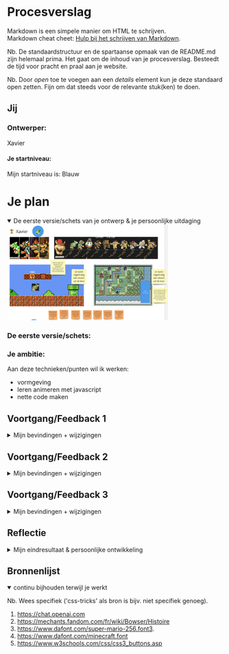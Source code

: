 # Procesverslag

Markdown is een simpele manier om HTML te schrijven.  
Markdown cheat cheet: [Hulp bij het schrijven van Markdown](https://github.com/adam-p/markdown-here/wiki/Markdown-Cheatsheet).

Nb. De standaardstructuur en de spartaanse opmaak van de README.md zijn helemaal prima. Het gaat om de inhoud van je procesverslag. Besteedt de tijd voor pracht en praal aan je website.

Nb. Door _open_ toe te voegen aan een _details_ element kun je deze standaard open zetten. Fijn om dat steeds voor de relevante stuk(ken) te doen.

## Jij

### Ontwerper:

Xavier 

#### Je startniveau:

Mijn startniveau is: Blauw

# Je plan

<details open>

### De eerste versie/schets:

  <summary>De eerste versie/schets van je ontwerp & je persoonlijke uitdaging
   <img src="readme-images/mirofeedback.png" width="375px" alt="mirofeedback">
  </summary>

### Je ambitie:

Aan deze technieken/punten wil ik werken:

- vormgeving
- leren animeren met javascript
- nette code maken

</details>

## Voortgang/Feedback 1

<details>
  <summary>Mijn bevindingen + wijzigingen</summary>

### Bevinding 1:

Wat erg slordig van mij was, was dat ik het vierkantje waar Bowser in staat met extra informatie had gemaakt met figma.
Dit had ik dus niet gecodeerd.

#### oplossing:

ik heb dit opgelost door een section toe te voegen en het te coderen 

### Bevinding 2:

al mijn codes stonden allemaal op dezelfde lijn.

#### oplossing:

dit heb ik opgelost door met de tabknop de codes verder naar rechts te verschuiven

### Bevinding 3:

alle lettertypes zijn nog standaard en dus hetzelfde.

### oplossing:

ik heb fonts gedownload en font faces gebruikt

</details>

## Voortgang/Feedback 2

<details>
  <summary>Mijn bevindingen + wijzigingen</summary>
  
  ### Bevinding 1:
tabindex mag ik niet gebruiken

#### oplossing:

ik gebruikte tab index omdat ik dacht dat ik mijn knoppen anders niet kon selecteren. Achteraf bleek het dat dit wel lukte in chrome,
maar dus niet in safari

### Bevinding 2:

de huisjes van de levels stonden op random plekken

#### oplossing:

ik heb er een paar toegevoegd en veranderd zodat bowser telkens op de juiste plek terecht komt

### Bevinding 3:

alhoewel ik 4 levels heb, kan je bij level 4 nog steeds op next klikken, ik moet dit dus disablen.

#### oplossing:

dit heb ik opgelost door een disabled state toe te voegen

</details>

## Voortgang/Feedback 3

<details>
  <summary>Mijn bevindingen + wijzigingen </summary>
  
  ### Bevinding 1:
responsiveness, zodra ik het scherm kleiner maakte werd, de tekst niet kleiner

#### oplossing:

ik heb dit opgelost door font size clamp te gebruiken

### Bevinding 2:

geen custom properties

#### oplossing:

dit heb ik opgelost door een root toe te voegen met de namen en kleuren

### Bevinding 3:

volgorde code. alles staat door elkaar

#### oplossing:
opgelost door eerst de custom properties toe te voegen, dan de algemene styling, dan de structuur en layout en ten slotte de rest

</details>

## Reflectie

<details>
  <summary>Mijn eindresultaat & persoonlijke ontwikkeling</summary>

### Je uitkomst - karakteristiek screenshot(s):
   <img src="images/mirofeedback.png" width="375px" alt="mirofeedback">

  <img src="images/resultaat.png" width="375px" alt="final ontwerp">

### Dit ging goed/Heb ik geleerd:
Ik heb heel veer verschillende dingen geleerd:
- animeren
- nette code maken
- tekst positioneren
- knop disablen
- tekst responsive maken

### Dit was lastig/Is niet gelukt:

wat ik lastig vond was hoe ik het poppetje kon bewegen van level naar level. Gelukkig is dit wel gelukt uiteindelijk
Ook vond ik het moeilijk om het poppetje te laten veranderen per klik. Ook dit is gelukt uiteindelijk.
</details>

## Bronnenlijst

<details open>
<summary>continu bijhouden terwijl je werkt</summary>

Nb. Wees specifiek ('css-tricks' als bron is bijv. niet specifiek genoeg).

1. https://chat.openai.com
2. https://mechants.fandom.com/fr/wiki/Bowser/Histoire
3. https://www.dafont.com/super-mario-256.font3. 
4. https://www.dafont.com/minecraft.font
5. https://www.w3schools.com/css/css3_buttons.asp

</details>